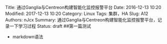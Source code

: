 Title: 通过Ganglia与Centreon构建智能化监控报警平台
Date: 2016-12-13 10:20
Modified: 2017-12-13 10:20
Category: Linux
Tags: 集群，HA
Slug: A12
Authors: nJcx
Summary: 通过Ganglia与Centreon构建智能化监控报警平台，记录一下学习过程
Status: draft
##第一篇测试
- markdown语法
